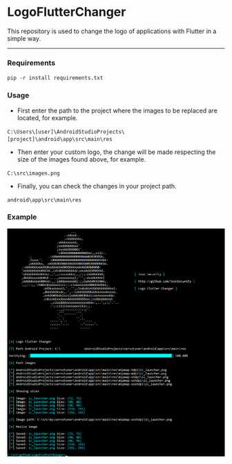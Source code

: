 # LogoFlutterChanger
This repository is used to change the logo of applications with Flutter in a simple way.

---

### Requirements

```
pip -r install requirements.txt
```

### Usage

- First enter the path to the project where the images to be replaced are located, for example.

`C:\Users\[user]\AndroidStudioProjects\[project]\android\app\src\main\res`

- Then enter your custom logo, the change will be made respecting the size of the images found above, for example.

`C:\src\imagen.png`

- Finally, you can check the changes in your project path. 

`android\app\src\main\res`

### Example

<img src="https://github.com/JsonSecurity/Images/blob/main/scripts//logoflutterchanger.png" width="840" />
